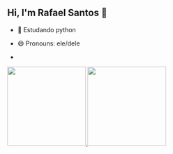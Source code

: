 ## Hi, I'm Rafael Santos 👋

- 🔭 Estudando python
- 😄 Pronouns: ele/dele

- <div>

<a href="https://github.com/rafaballerini">

<img height="180em" src="https://github-readme-stats.vercel.app/api?username=rafaballerini&show_icons=true&theme-dracula&include_all_commits=true&count_private=true" />

<img height="180em" src="https://github-readme-stats.vercel.app/api/top-langs/?username=rafaballerini&layout-compact&langs_count=16&theme=dracula"/>

</div>
